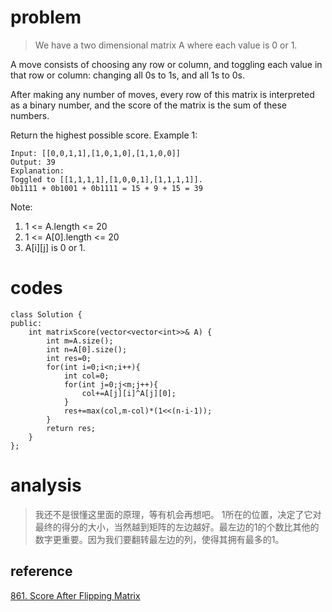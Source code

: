 # problem
>We have a two dimensional matrix A where each value is 0 or 1.

A move consists of choosing any row or column, and toggling each value in that row or column: changing all 0s to 1s, and all 1s to 0s.

After making any number of moves, every row of this matrix is interpreted as a binary number, and the score of the matrix is the sum of these numbers.

Return the highest possible score.
Example 1:
```
Input: [[0,0,1,1],[1,0,1,0],[1,1,0,0]]
Output: 39
Explanation:
Toggled to [[1,1,1,1],[1,0,0,1],[1,1,1,1]].
0b1111 + 0b1001 + 0b1111 = 15 + 9 + 15 = 39
```
Note:
1. 1 <= A.length <= 20
2. 1 <= A[0].length <= 20
3. A[i][j] is 0 or 1.

# codes
```
class Solution {
public:
    int matrixScore(vector<vector<int>>& A) {
        int m=A.size();
        int n=A[0].size();
        int res=0;
        for(int i=0;i<n;i++){
            int col=0;
            for(int j=0;j<m;j++){
                col+=A[j][i]^A[j][0];
            }
            res+=max(col,m-col)*(1<<(n-i-1));
        }
        return res;
    }
};
```

# analysis
>我还不是很懂这里面的原理，等有机会再想吧。
1所在的位置，决定了它对最终的得分的大小，当然越到矩阵的左边越好。最左边的1的个数比其他的数字更重要。因为我们要翻转最左边的列，使得其拥有最多的1。

## reference
[861. Score After Flipping Matrix][1]

[1]: https://leetcode.com/problems/score-after-flipping-matrix/solution/